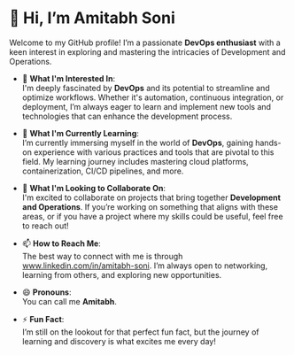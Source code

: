 # 👋 Hi, I’m Amitabh Soni

Welcome to my GitHub profile! I’m a passionate **DevOps enthusiast** with a keen interest in exploring and mastering the intricacies of Development and Operations.

- 👀 **What I'm Interested In**:  
  I'm deeply fascinated by **DevOps** and its potential to streamline and optimize workflows. Whether it's automation, continuous integration, or deployment, I’m always eager to learn and implement new tools and technologies that can enhance the development process.

- 🌱 **What I'm Currently Learning**:  
  I’m currently immersing myself in the world of **DevOps**, gaining hands-on experience with various practices and tools that are pivotal to this field. My learning journey includes mastering cloud platforms, containerization, CI/CD pipelines, and more.

- 💞️ **What I'm Looking to Collaborate On**:  
  I'm excited to collaborate on projects that bring together **Development and Operations**. If you’re working on something that aligns with these areas, or if you have a project where my skills could be useful, feel free to reach out!

- 📫 **How to Reach Me**:  
  The best way to connect with me is through www.linkedin.com/in/amitabh-soni. I’m always open to networking, learning from others, and exploring new opportunities.

- 😄 **Pronouns**:  
  You can call me **Amitabh**.

- ⚡ **Fun Fact**:  
  I’m still on the lookout for that perfect fun fact, but the journey of learning and discovery is what excites me every day!


<!---
Amitabh-DevOps/Amitabh-DevOps is a ✨ special ✨ repository because its `README.md` (this file) appears on your GitHub profile.
You can click the Preview link to take a look at your changes.
--->
